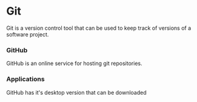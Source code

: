 # GitGit is a version control tool that can be used to keep track of versions of a software project.### GitHubGitHub is an online service for hosting git repositories.### ApplicationsGitHub has it's desktop version that can be downloaded